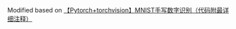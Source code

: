 Modified based on [【Pytorch+torchvision】MNIST手写数字识别（代码附最详细注释）](https://www.jianshu.com/p/0ffe9db09038)